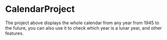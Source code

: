 # CalendarProject
The project above displays the whole calendar from any year from 1945 to the future, you can also use it to check which year is a lunar year, and other features.
